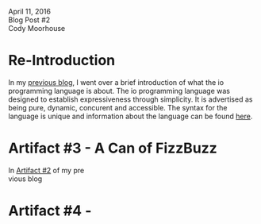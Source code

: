 April 11, 2016 <br>
Blog Post #2 <br>
Cody Moorhouse <br>


Re-Introduction
===============

In my [previous
blog](/blog1.md), I went
over a brief introduction of what the io programming language is about. The io
programming language was designed to establish expressiveness through
simplicity. It is advertised as being pure, dynamic, concurent and
accessible. The syntax for the language is unique and information about the
language can be found [here](http://iolanguage.org/about.html).

Artifact #3 - A Can of FizzBuzz
===============================
In [Artifact
#2](https://github.com/codymoorhouse/io/blob/blog-branch/blog1.md#artifact-2)
of my pre\
vious blog




Artifact #4 -
===============================
